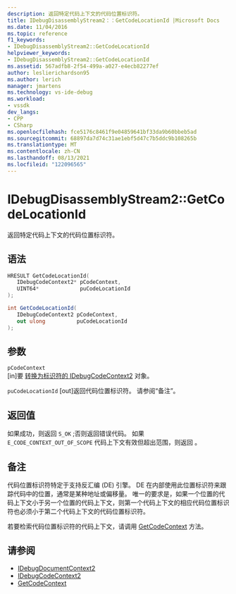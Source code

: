 ```yaml
---
description: 返回特定代码上下文的代码位置标识符。
title: IDebugDisassemblyStream2：：GetCodeLocationId |Microsoft Docs
ms.date: 11/04/2016
ms.topic: reference
f1_keywords:
- IDebugDisassemblyStream2::GetCodeLocationId
helpviewer_keywords:
- IDebugDisassemblyStream2::GetCodeLocationId
ms.assetid: 567adfb8-2f54-499a-a027-e4ecb82277ef
author: leslierichardson95
ms.author: lerich
manager: jmartens
ms.technology: vs-ide-debug
ms.workload:
- vssdk
dev_langs:
- CPP
- CSharp
ms.openlocfilehash: fce5176c8461f9e04859641bf33da9b60bbeb5ad
ms.sourcegitcommit: 68897da7d74c31ae1ebf5d47c7b5ddc9b108265b
ms.translationtype: MT
ms.contentlocale: zh-CN
ms.lasthandoff: 08/13/2021
ms.locfileid: "122096565"
---
```

# <a name="idebugdisassemblystream2getcodelocationid"></a>IDebugDisassemblyStream2::GetCodeLocationId
返回特定代码上下文的代码位置标识符。

## <a name="syntax"></a>语法

```cpp
HRESULT GetCodeLocationId( 
   IDebugCodeContext2* pCodeContext,
   UINT64*             puCodeLocationId
);
```

```csharp
int GetCodeLocationId( 
   IDebugCodeContext2 pCodeContext,
   out ulong          puCodeLocationId
);
```

## <a name="parameters"></a>参数
`pCodeContext`\
[in]要 [转换为标识符的 IDebugCodeContext2](../../../extensibility/debugger/reference/idebugcodecontext2.md) 对象。

`puCodeLocationId` [out]返回代码位置标识符。 请参阅“备注”。

## <a name="return-value"></a>返回值
 如果成功，则返回 `S_OK` ;否则返回错误代码。 如果 `E_CODE_CONTEXT_OUT_OF_SCOPE` 代码上下文有效但超出范围，则返回 。

## <a name="remarks"></a>备注
 代码位置标识符特定于支持反汇编 (DE) 引擎。 DE 在内部使用此位置标识符来跟踪代码中的位置，通常是某种地址或偏移量。 唯一的要求是，如果一个位置的代码上下文小于另一个位置的代码上下文，则第一个代码上下文的相应代码位置标识符也必须小于第二个代码上下文的代码位置标识符。

 若要检索代码位置标识符的代码上下文，请调用 [GetCodeContext](../../../extensibility/debugger/reference/idebugdisassemblystream2-getcodecontext.md) 方法。

## <a name="see-also"></a>请参阅
- [IDebugDocumentContext2](../../../extensibility/debugger/reference/idebugdocumentcontext2.md)
- [IDebugCodeContext2](../../../extensibility/debugger/reference/idebugcodecontext2.md)
- [GetCodeContext](../../../extensibility/debugger/reference/idebugdisassemblystream2-getcodecontext.md)
